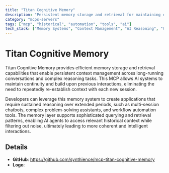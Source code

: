 ```yaml
---
title: "Titan Cognitive Memory"
description: "Persistent memory storage and retrieval for maintaining context in long conversations and complex reasoning workflows."
category: "mcps-servers"
tags: ["mcp", "historical", "automation", "tools", "ai"]
tech_stack: ["Memory Systems", "Context Management", "AI Reasoning", "Conversational AI", "Persistent Storage"]
---
```


# Titan Cognitive Memory

Titan Cognitive Memory provides efficient memory storage and retrieval capabilities that enable persistent context management across long-running conversations and complex reasoning tasks. This MCP allows AI systems to maintain continuity and build upon previous interactions, eliminating the need to repeatedly re-establish context with each new session.

Developers can leverage this memory system to create applications that require sustained reasoning over extended periods, such as multi-session chatbots, complex problem-solving assistants, and workflow automation tools. The memory layer supports sophisticated querying and retrieval patterns, enabling AI agents to access relevant historical context while filtering out noise, ultimately leading to more coherent and intelligent interactions.

## Details

- **GitHub**: https://github.com/synthience/mcp-titan-cognitive-memory
- **Logo**: 
